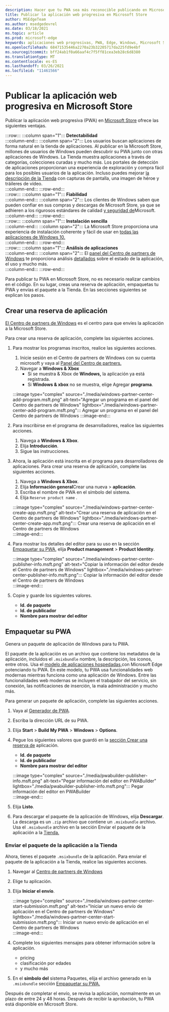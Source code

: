 ```yaml
---
description: Hacer que tu PWA sea más reconocible publicando en Microsoft Store
title: Publicar la aplicación web progresiva en Microsoft Store
author: MSEdgeTeam
ms.author: msedgedevrel
ms.date: 03/18/2021
ms.topic: article
ms.prod: microsoft-edge
keywords: aplicaciones web progresivas, PWA, Edge, Windows, Microsoft Store
ms.openlocfilehash: 68471535446a2270a23b32205717da225fd9e4bf
ms.sourcegitcommit: bff24ab1f0a66aaf4c7f5ff81cea3eb28c6d8380
ms.translationtype: MT
ms.contentlocale: es-ES
ms.lasthandoff: 03/26/2021
ms.locfileid: "11461566"
---
```

# <a name="publish-your-progressive-web-app-to-the-microsoft-store"></a>Publicar la aplicación web progresiva en Microsoft Store  

Publicar la aplicación web progresiva \(PWA\) en [Microsoft Store][WindowsUwpPublishIndex] ofrece las siguientes ventajas.  

:::row:::
   :::column span="1":::
      **Detectabilidad**  
   :::column-end:::
   :::column span="2":::
      Los usuarios buscan aplicaciones de forma natural en la tienda de aplicaciones.  Al publicar en la Microsoft Store, millones de usuarios de Windows pueden descubrir su PWA junto con otras aplicaciones de Windows.  La Tienda muestra aplicaciones a través de categorías, colecciones curadas y mucho más.  Los portales de detección de aplicaciones proporcionan una experiencia de exploración y compra fácil para los posibles usuarios de la aplicación.  Incluso puedes mejorar [la descripción de la Tienda][WindowsUwpPublishAppScreenshotsImages] con capturas de pantalla, una imagen de héroe y tráileres de vídeo.  
   :::column-end:::
:::row-end:::  
:::row:::
   :::column span="1":::
      **Fiabilidad**  
   :::column-end:::
   :::column span="2":::
      Los clientes de Windows saben que pueden confiar en sus compras y descargas de Microsoft Store, ya que se adhieren a los rigurosos estándares de calidad [y seguridad de][LegalWindowsAgreementsStorePolicies]Microsoft.  
   :::column-end:::
:::row-end:::  
:::row:::
   :::column span="1":::
      **Instalación sencilla**  
   :::column-end:::
   :::column span="2":::
      La Microsoft Store proporciona una experiencia de instalación coherente y fácil de usar en [todas las aplicaciones de Windows 10.][MicrosoftStoreAppsWindows]  
   :::column-end:::
:::row-end:::  
:::row:::
   :::column span="1":::
      **Análisis de aplicaciones**  
   :::column-end:::
   :::column span="2":::
      El [panel del Centro de partners de Windows][WindowsUwpPublishIndex] te proporciona análisis [detallados][WindowsUwpPublishAnalytics] sobre el estado de la aplicación, el uso y mucho más.  
   :::column-end:::
:::row-end:::  

Para publicar tu PWA en Microsoft Store, no es necesario realizar cambios en el código.  En su lugar, creas una reserva de aplicación, empaquetas tu PWA y envías el paquete a la Tienda.  En las secciones siguientes se explican los pasos.   

## <a name="create-an-app-reservation"></a>Crear una reserva de aplicación  

[El Centro de partners de Windows][MicrosoftPartnerDashboardWindowsOverview] es el centro para que envíes la aplicación a la Microsoft Store.  

Para crear una reserva de aplicación, complete las siguientes acciones.  

1.  Para mostrar los programas inscritos, realice las siguientes acciones.  
    1.  Inicie sesión en el Centro de partners de Windows con su cuenta microsoft y vaya al [Panel del Centro de partners.][MicrosoftPartnerDashboardHome]  
    1.  Navegar a **Windows & Xbox**  
        *   Si se muestra & Xbox de **Windows,** la aplicación ya está registrada.  
        *   Si **Windows & xbox** no se muestra, elige Agregar **programa**.  
    
    :::image type="complex" source="./media/windows-partner-center-add-program.msft.png" alt-text="Agregar un programa en el panel del Centro de partners de Windows" lightbox="./media/windows-partner-center-add-program.msft.png":::
       Agregar un programa en el panel del Centro de partners de Windows
    :::image-end:::  
    
1.  Para inscribirse en el programa de desarrolladores, realice las siguientes acciones.  
    1.  Navega a **Windows & Xbox**.  
    1.  Elija **Introducción**.  
    1.  Sigue las instrucciones.  
1.  Ahora, la aplicación está inscrita en el programa para desarrolladores de aplicaciones. Para crear una reserva de aplicación, complete las siguientes acciones.  
    1.  Navega a **Windows & Xbox**.  
    1.  Elija **Información general**Crear una nueva  >  **aplicación**.  
    1.  Escriba el nombre de PWA en el símbolo del sistema.  
    1.  Elija `Reserve product name` .  
    
    :::image type="complex" source="./media/windows-partner-center-create-app.msft.png" alt-text="Crear una reserva de aplicación en el Centro de partners de Windows" lightbox="./media/windows-partner-center-create-app.msft.png":::
       Crear una reserva de aplicación en el Centro de partners de Windows  
    :::image-end:::  

1.  Para mostrar los detalles del editor para su uso en la sección [Empaquetar su PWA,](#package-your-pwa) elija **Product management**  >  **Product Identity**.  
    
    :::image type="complex" source="./media/windows-partner-center-publisher-info.msft.png" alt-text="Copiar la información del editor desde el Centro de partners de Windows" lightbox="./media/windows-partner-center-publisher-info.msft.png":::
       Copiar la información del editor desde el Centro de partners de Windows  
    :::image-end:::  

1.  Copie y guarde los siguientes valores.  
    *   **Id. de paquete**  
    *   **Id. de publicador**  
    *   **Nombre para mostrar del editor**  
        
## <a name="package-your-pwa"></a>Empaquetar su PWA  

Genera un paquete de aplicación de Windows para tu PWA.  

El paquete de la aplicación es un archivo que contiene los metadatos de la aplicación, incluidos el `.msixbundle` nombre, la descripción, los iconos, entre otros.  Usa el [modelo de aplicaciones hospedadas,][WindowsBlogWindowsdeveloperHostedAppModel]con Microsoft Edge potenciando tu PWA.  En este modelo, tu PWA usa funcionalidades web modernas mientras funciona como una aplicación de Windows.  Entre las funcionalidades web modernas se incluyen el trabajador del servicio, sin conexión, las notificaciones de inserción, la mala administración y mucho más.  

Para generar un paquete de aplicación, complete las siguientes acciones.  

1.  Vaya al [Generador de PWA][PwabuilderMain].  
1.  Escriba la dirección URL de su PWA.  
1.  Elija **Start**  >  **Build My PWA**  >  **Windows**  >  **Options**.  
1.  Pegue los siguientes valores que guardó en la [sección Crear una reserva de](#create-an-app-reservation) aplicación.  
    *   **Id. de paquete**  
    *   **Id. de publicador**  
    *   **Nombre para mostrar del editor**  
        
    :::image type="complex" source="./media/pwabuilder-publisher-info.msft.png" alt-text="Pegar información del editor en PWABuilder" lightbox="./media/pwabuilder-publisher-info.msft.png":::
       Pegar información del editor en PWABuilder  
    :::image-end:::  
    
1.  Elija **Listo**.  
1.  Para descargar el paquete de la aplicación de Windows, elija **Descargar**.  La descarga es un `.zip` archivo que contiene un `.msixbundle` archivo.  Usa el `.msixbundle` archivo en la sección Enviar el paquete de la aplicación a la [Tienda.](#submit-your-app-package-to-the-store)  

### <a name="submit-your-app-package-to-the-store"></a>Enviar el paquete de la aplicación a la Tienda  

Ahora, tienes el paquete `.msixbundle` de la aplicación.  Para enviar el paquete de la aplicación a la Tienda, realice las siguientes acciones.  

1.  Navegar al [Centro de partners de Windows][MicrosoftPartnerDashboardWindowsOverview] 
1.  Elige tu aplicación.  
1.  Elija **Iniciar el envío**.  
    
    :::image type="complex" source="./media/windows-partner-center-start-submission.msft.png" alt-text="Iniciar un nuevo envío de aplicación en el Centro de partners de Windows" lightbox="./media/windows-partner-center-start-submission.msft.png":::
       Iniciar un nuevo envío de aplicación en el Centro de partners de Windows  
    :::image-end:::  
    
1.  Complete los siguientes mensajes para obtener información sobre la aplicación.
    *   pricing  
    *   clasificación por edades  
    *   y mucho más  
        
1.  En el **símbolo del** sistema Paquetes, elija el archivo generado en la `.msixbundle` sección [Empaquetar su PWA.](#package-your-pwa)  

Después de completar el envío, se revisa la aplicación, normalmente en un plazo de entre 24 y 48 horas.  Después de recibir la aprobación, tu PWA está disponible en Microsoft Store.  

<!-- links -->  

[LegalWindowsAgreementsStorePolicies]: /legal/windows/agreements/store-policies "Directivas de Microsoft Store | Microsoft Docs"  

[WindowsUwpPublishAnalytics]: /windows/uwp/publish/analytics "Analizar el rendimiento de la aplicación | Microsoft Docs"  
[WindowsUwpPublishAppScreenshotsImages]: /windows/uwp/publish/app-screenshots-and-images "Capturas de pantalla, imágenes y tráileres de la aplicación | Microsoft Docs"  
[WindowsUwpPublishIndex]: /windows/uwp/publish/index "Publicar aplicaciones y juegos de Windows | Microsoft Docs"  

[MicrosoftPartnerDashboardHome]: https://partner.microsoft.com/dashboard/home "Inicio | Centro de partners de Microsoft"  
[MicrosoftPartnerDashboardWindowsOverview]: https://partner.microsoft.com/dashboard/windows/overview "Recursos para partners | Centro de partners de Microsoft"  

[MicrosoftStoreAppsWindows]: https://www.microsoft.com/store/apps/windows "Windows Apps | Microsoft Store"  

[WindowsBlogWindowsdeveloperHostedAppModel]: https://blogs.windows.com/windowsdeveloper/hosted-app-model "Hosted App Model | Blog para desarrolladores de Windows"  

[PwabuilderMain]: https://www.pwabuilder.com "PWABuilder"  

